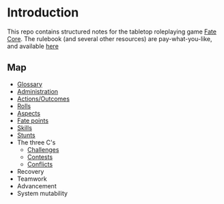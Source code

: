 # Introduction

This repo contains structured notes for the tabletop roleplaying game [Fate Core](https://www.evilhat.com/home/fate-core/). The rulebook (and several other resources) are pay-what-you-like, and available [here](https://www.evilhat.com/home/fate-core-downloads/)
## Map

* [Glossary](Glossary.md)
* [Administration](Administration.md)
* [Actions/Outcomes](Actions_Outcomes.md)
* [Rolls](Rolls.md)
* [Aspects](Aspects.md)
* [Fate points](Fate_Points.md)
* [Skills](Skills.md)
* [Stunts](Stunts.md)
* The three C's
  * [Challenges](Challenges.md)
  * [Contests](Contests.md)
  * [Conflicts]()
* Recovery
* Teamwork
* Advancement
* System mutability

